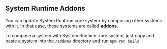 ## System Runtime Addons

You can update System Runtime core system by composing other systems with it. In that case, these systems are called **addons**.

To compose a system with System Runtime core system, just copy and paste a system into the `/addons` directory and run `npm run build`.
